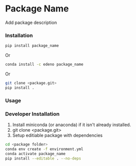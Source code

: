 # Package Name
Add package description

### Installation
```bash
pip install package_name
```
Or
```bash
conda install -c edeno package_name
```
Or
```bash
git clone <package.git>
pip install .
```

### Usage

### Developer Installation
1. Install miniconda (or anaconda) if it isn't already installed.
2. git clone <package.git>
2. Setup editiable package with dependencies
```bash
cd <package folder>
conda env create -f environment.yml
conda activate package_name
pip install --editable . --no-deps
```
